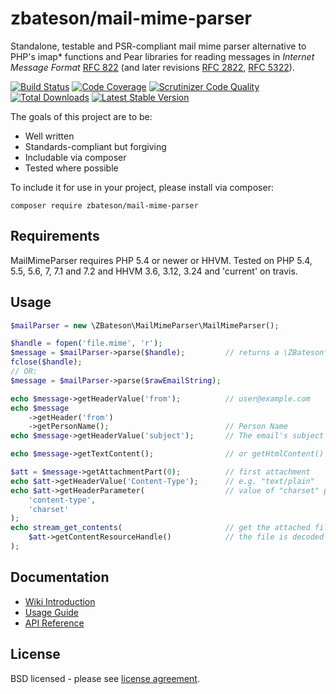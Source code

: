 # zbateson/mail-mime-parser

Standalone, testable and PSR-compliant mail mime parser alternative to PHP's imap* functions and Pear libraries for reading messages in _Internet Message Format_ [RFC 822](http://tools.ietf.org/html/rfc822) (and later revisions [RFC 2822](http://tools.ietf.org/html/rfc2822), [RFC 5322](http://tools.ietf.org/html/rfc5322)).

[![Build Status](https://travis-ci.org/zbateson/MailMimeParser.svg?branch=master)](https://travis-ci.org/zbateson/MailMimeParser) [![Code Coverage](https://scrutinizer-ci.com/g/zbateson/MailMimeParser/badges/coverage.png?b=master)](https://scrutinizer-ci.com/g/zbateson/MailMimeParser/?branch=master) [![Scrutinizer Code Quality](https://scrutinizer-ci.com/g/zbateson/MailMimeParser/badges/quality-score.png?b=master)](https://scrutinizer-ci.com/g/zbateson/MailMimeParser/?branch=master)
[![Total Downloads](https://poser.pugx.org/zbateson/mail-mime-parser/downloads)](https://packagist.org/packages/zbateson/mail-mime-parser)
[![Latest Stable Version](https://poser.pugx.org/zbateson/mail-mime-parser/version)](https://packagist.org/packages/zbateson/mail-mime-parser)

The goals of this project are to be:

* Well written
* Standards-compliant but forgiving
* Includable via composer
* Tested where possible

To include it for use in your project, please install via composer:

```
composer require zbateson/mail-mime-parser
```

## Requirements

MailMimeParser requires PHP 5.4 or newer or HHVM.  Tested on PHP 5.4, 5.5, 5.6, 7, 7.1 and 7.2 and HHVM 3.6, 3.12, 3.24 and 'current' on travis.

## Usage

```php
$mailParser = new \ZBateson\MailMimeParser\MailMimeParser();

$handle = fopen('file.mime', 'r');
$message = $mailParser->parse($handle);         // returns a \ZBateson\MailMimeParser\Message
fclose($handle);
// OR:
$message = $mailParser->parse($rawEmailString);

echo $message->getHeaderValue('from');          // user@example.com
echo $message
    ->getHeader('from')
    ->getPersonName();                          // Person Name
echo $message->getHeaderValue('subject');       // The email's subject

echo $message->getTextContent();                // or getHtmlContent()

$att = $message->getAttachmentPart(0);          // first attachment
echo $att->getHeaderValue('Content-Type');      // e.g. "text/plain"
echo $att->getHeaderParameter(                  // value of "charset" part
    'content-type',
    'charset'
);
echo stream_get_contents(                       // get the attached file
    $att->getContentResourceHandle()            // the file is decoded automatically
);
```

## Documentation

* [Wiki Introduction](https://github.com/zbateson/MailMimeParser/wiki)
* [Usage Guide](https://github.com/zbateson/MailMimeParser/wiki/Usage-Guide)
* [API Reference](https://github.com/zbateson/MailMimeParser/wiki/ApiIndex)

## License

BSD licensed - please see [license agreement](https://github.com/zbateson/MailMimeParser/blob/master/LICENSE).
